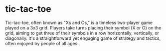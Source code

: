 # tic-tac-toe
Tic-tac-toe, often known as "Xs and Os," is a timeless two-player game played on a 3x3 grid. Players take turns placing their symbol (X or O) on the grid, aiming to get three of their symbols in a row horizontally, vertically, or diagonally. It's a straightforward yet engaging game of strategy and tactics, often enjoyed by people of all ages.
